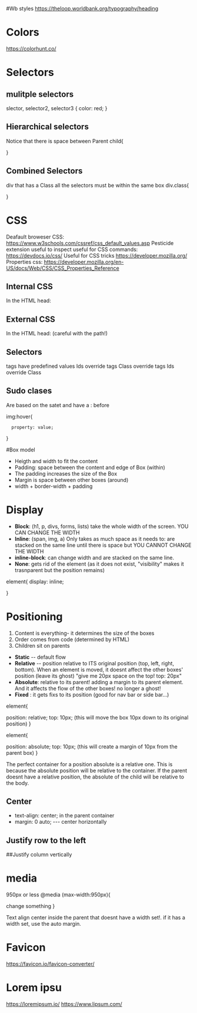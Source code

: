#Wb styles
https://theloop.worldbank.org/typography/heading

# Colors
https://colorhunt.co/

# Selectors

## mulitple selectors
 slector, selector2, selector3 {
    color: red;
 }

## Hierarchical selectors
Notice that there is space between
Parent child{

}

## Combined Selectors
div that has a Class all the selectors must be within the same box
div.class{


}

# CSS

Deafault broweser CSS: https://www.w3schools.com/cssref/css_default_values.asp
Pesticide extension useful to inspect
useful for CSS commands: https://devdocs.io/css/
Useful for CSS tricks https://developer.mozilla.org/
Properties css: https://developer.mozilla.org/en-US/docs/Web/CSS/CSS_Properties_Reference

## Internal CSS


In the HTML head:

<style>
  selector{
    property: value;
  }

</style>


## External CSS

In the HTML head:
(careful with the path!)
<link rel="stylesheet" href="/css/file.css">

## Selectors
tags have predefined values
Ids override tags
Class override tags
Ids override Class

## Sudo clases
Are based on the satet and have a : before

img:hover{

      property: value;
}

#Box model

* Heigth and width to fit the content
* Padding: space between the content and edge of Box (within)
* The padding increases the size of the Box
* Margin is space between other boxes (around)
* width + border-width + padding

# Display
* **Block**: (h1, p, divs, forms, lists) take the whole width of the screen. YOU CAN CHANGE THE WIDTH
* **Inline**: (span, img, a) Only takes as much space as it needs to: are stacked on the same line until there is space but YOU CANNOT CHANGE THE WIDTH
* **inline-block**: can change width and are stacked on the same line.
* **None**: gets rid of the element (as it does not exist, "visibility" makes it trasnparent but the position remains)

element{
  display: inline;

}

# Positioning
1. Content is everything- it determines the size of the boxes
2. Order comes from code (determined by HTML)
3. Children sit on parents

* **Static** -- default flow
* **Relative** -- position relative to ITS original position (top, left, right, bottom). When an element is moved, it doesnt affect the other boxes' position (leave its ghost) "give me 20px space on the top! top: 20px"
* **Absolute**: relative to its parent! adding a margin to its parent element. And it affects the flow of the other boxes! no longer a ghost!
* **Fixed** : it gets fixs to its position (good for nav bar or side bar...)

element{

  position: relative;
  top: 10px; (this will move the box 10px down to its original position)
}

element{

  position: absolute;
  top: 10px; (this will create a margin of 10px from the parent box)
}

The perfect container for a position absolute is a relative one. This is because the absolute position will be relative to the container. If the parent doesnt have a relative position, the absolute of the child will be relative to the body.

## Center

* text-align: center; in the parent container
* margin: 0 auto; --- center horizontally

## Justify row to the left
<div class="row justify-content-end">

##Justify column vertically
<div class="col-6 align-self-center">

# media

950px or less
@media (max-width:950px){

  change something
}


Text align center inside the parent that doesnt have a width set!. if it has a width set, use the auto margin.
# Favicon
https://favicon.io/favicon-converter/
<link rel ="icon" href="path/file.png?v=2?">

# Lorem ipsu
https://loremipsum.io/
https://www.lipsum.com/
